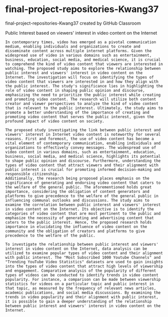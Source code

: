 # final-project-repositories-Kwang37
final-project-repositories-Kwang37 created by GitHub Classroom

Public Interest based on viewers' interest in video content on the Internet

	In contemporary times, video has emerged as a pivotal communication medium, enabling individuals and organizations to create and disseminate content across multiple internet platforms. Given the widespread use of video in various domains such as entertainment, business, education, social media, and medical science, it is crucial to comprehend the kind of video content that viewers are interested in watching. The proposed study aims to explore the relationship between public interest and viewers' interest in video content on the Internet. The investigation will focus on identifying the types of video content that viewers are interested in and how they align with the public interest. The study's significance lies in highlighting the role of video content in shaping public opinion and discourse, emphasizing the need to prioritize the public interest while creating and promoting video content. The research will utilize both content creator and viewer perspectives to analyze the kind of video content that is relevant to the public interest. Ultimately, the study aims to promote a better understanding of the importance of creating and promoting video content that serves the public interest, given the profound impact of video content on society.

	The proposed study investigating the link between public interest and viewers' interest in Internet video content is noteworthy for several reasons. First and foremost, the use of video content has become a vital element of contemporary communication, enabling individuals and organizations to effectively convey messages. The widespread use of video content in various domains, such as entertainment, education, business, social media, and medical science, highlights its potential to shape public opinion and discourse. Furthermore, understanding the types of video content that attract viewers and their alignment with public interest is crucial for promoting informed decision-making and responsible citizenship.
	Additionally, the research being proposed places emphasis on the significance of generating and endorsing video content that caters to the welfare of the general public. The aforementioned holds great importance, considering the obligation of content generators and platforms to give precedence to the welfare of the general public in influencing communal outlooks and discussions. The study aims to examine the correlation between public interest and viewers' interest in video content on the Internet. Its objective is to identify the categories of video content that are most pertinent to the public and emphasize the necessity of generating and advertising content that caters to the public interest. Hence, the proposed research holds importance in elucidating the influence of video content on the community and the obligation of creators and platforms to give precedence to the welfare of the public.

	To investigate the relationship between public interest and viewers' interest in video content on the Internet, data analysis can be utilized to examine popular types of video content and their alignment with public interest. The "Most Subscribed 1000 Youtube Channels" and "Trending YouTube Video Statistics" datasets are used to gain insights into the types of video content that attract high levels of viewership and engagement. Comparative analysis of the popularity of different types of videos can be conducted to identify trends in video content popularity. For instance, a comparison can be made between viewership statistics for videos on a particular topic and public interest in that topic, as measured by the frequency of relevant news articles, academic publications, and social media discussions. By examining the trends in video popularity and their alignment with public interest, it is possible to gain a deeper understanding of the relationship between public interest and viewers' interest in video content on the Internet.
